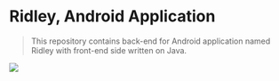 # Ridley, Android Application
> This repository contains back-end for Android application named Ridley with front-end side written on Java.

![](https://i.imgur.com/Cmkp64e.png)
